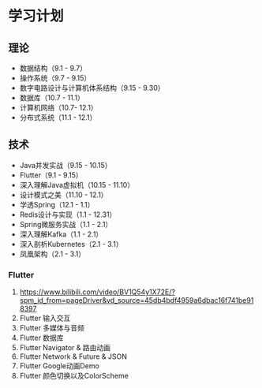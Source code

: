 # 学习计划



## 理论

- 数据结构（9.1 - 9.7）
- 操作系统（9.7 - 9.15）
- 数字电路设计与计算机体系结构（9.15 - 9.30）
- 数据库（10.7 - 11.1）
- 计算机网络（10.7- 12.1）
- 分布式系统（11.1 - 12.1）

## 技术

- Java并发实战（9.15 - 10.15）
- Flutter（9.1 - 9.15）
- 深入理解Java虚拟机（10.15 - 11.10）
- 设计模式之美（11.10 - 12.1）
- 学透Spring（12.1 - 1.1）
- Redis设计与实现（1.1 - 12.31）
- Spring微服务实战（1.1 - 2.1）
- 深入理解Kafka（1.1 - 2.1）
- 深入剖析Kubernetes（2.1 - 3.1）
- 凤凰架构（2.1 - 3.1）





### Flutter

1. https://www.bilibili.com/video/BV1Q54y1X72E/?spm_id_from=pageDriver&vd_source=45db4bdf4959a6dbac16f741be918397
2. Flutter 输入交互
3. Flutter 多媒体与音频
4. Flutter 数据库
5. Flutter Navigator & 路由动画
6. Flutter Network & Future & JSON
7. Flutter Google动画Demo
8. Flutter 颜色切换以及ColorScheme
